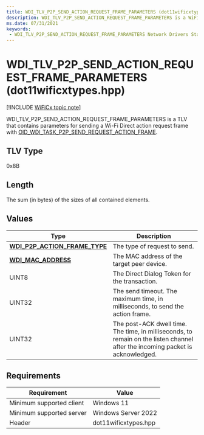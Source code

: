 ```yaml
---
title: WDI_TLV_P2P_SEND_ACTION_REQUEST_FRAME_PARAMETERS (dot11wificxtypes.hpp)
description: WDI_TLV_P2P_SEND_ACTION_REQUEST_FRAME_PARAMETERS is a WiFiCx TLV that contains parameters for sending a Wi-Fi Direct action request frame with OID_WDI_TASK_P2P_SEND_REQUEST_ACTION_FRAME.
ms.date: 07/31/2021
keywords:
 - WDI_TLV_P2P_SEND_ACTION_REQUEST_FRAME_PARAMETERS Network Drivers Starting with Windows Vista
---
```


# WDI\_TLV\_P2P\_SEND\_ACTION\_REQUEST\_FRAME\_PARAMETERS (dot11wificxtypes.hpp)

[!INCLUDE [WiFiCx topic note](../includes/wificx-version-warning.md)]


WDI\_TLV\_P2P\_SEND\_ACTION\_REQUEST\_FRAME\_PARAMETERS is a TLV that contains parameters for sending a Wi-Fi Direct action request frame with [OID\_WDI\_TASK\_P2P\_SEND\_REQUEST\_ACTION\_FRAME](./oid-wdi-task-p2p-send-request-action-frame.md).

## TLV Type


0x8B

## Length


The sum (in bytes) of the sizes of all contained elements.

## Values


| Type                                                                    | Description                                                                                                                    |
|-------------------------------------------------------------------------|--------------------------------------------------------------------------------------------------------------------------------|
| [**WDI\_P2P\_ACTION\_FRAME\_TYPE**](/windows-hardware/drivers/ddi/dot11wificxtypes/ne-dot11wificxtypes-wdi_p2p_action_frame_type) | The type of request to send.                                                                                                   |
| [**WDI\_MAC\_ADDRESS**](/windows-hardware/drivers/ddi/dot11wificxintf/ns-dot11wificxintf-wdi_mac_address)                       | The MAC address of the target peer device.                                                                                     |
| UINT8                                                                   | The Direct Dialog Token for the transaction.                                                                                   |
| UINT32                                                                  | The send timeout. The maximum time, in milliseconds, to send the action frame.                                                 |
| UINT32                                                                  | The post-ACK dwell time. The time, in milliseconds, to remain on the listen channel after the incoming packet is acknowledged. |

 

## Requirements

|Requirement|Value|
|--- |--- |
|Minimum supported client|Windows 11|
|Minimum supported server|Windows Server 2022|
|Header|dot11wificxtypes.hpp|

 

